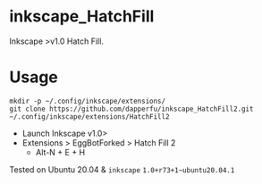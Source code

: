 # inkscape_HatchFill
Inkscape >v1.0 Hatch Fill.

# Usage

    mkdir -p ~/.config/inkscape/extensions/
    git clone https://github.com/dapperfu/inkscape_HatchFill2.git ~/.config/inkscape/extensions/HatchFill2
    
- Launch Inkscape v1.0>
- Extensions > EggBotForked > Hatch Fill 2
   - Alt-N + E + H


Tested on Ubuntu 20.04 & ```inkscape``` ```1.0+r73+1~ubuntu20.04.1```
